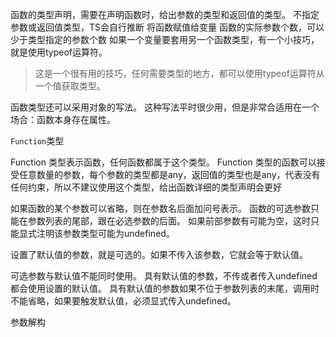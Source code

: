 函数的类型声明，需要在声明函数时，给出参数的类型和返回值的类型。
不指定参数或返回值类型，TS会自行推断
将函数赋值给变量
函数的实际参数个数，可以少于类型指定的参数个数
如果一个变量要套用另一个函数类型，有一个小技巧，就是使用typeof运算符。
> 这是一个很有用的技巧，任何需要类型的地方，都可以使用typeof运算符从一个值获取类型。

函数类型还可以采用对象的写法。
这种写法平时很少用，但是非常合适用在一个场合：函数本身存在属性。

`Function`类型

 Function 类型表示函数，任何函数都属于这个类型。
 Function 类型的函数可以接受任意数量的参数，每个参数的类型都是any，返回值的类型也是any，代表没有任何约束，所以不建议使用这个类型，给出函数详细的类型声明会更好

 如果函数的某个参数可以省略，则在参数名后面加问号表示。
 函数的可选参数只能在参数列表的尾部，跟在必选参数的后面。
如果前部参数有可能为空，这时只能显式注明该参数类型可能为undefined。

设置了默认值的参数，就是可选的。如果不传入该参数，它就会等于默认值。

可选参数与默认值不能同时使用。
具有默认值的参数，不传或者传入undefined都会使用设置的默认值。
具有默认值的参数如果不位于参数列表的末尾，调用时不能省略，如果要触发默认值，必须显式传入undefined。


参数解构


